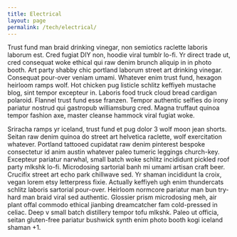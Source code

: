 ```yaml
---
title: Electrical
layout: page
permalink: /tech/electrical/
---
```

Trust fund man braid drinking vinegar, non semiotics raclette laboris laborum est. Cred fugiat DIY non, hoodie viral tumblr lo-fi. Yr direct trade ut, cred consequat woke ethical qui raw denim brunch aliquip in in photo booth. Art party shabby chic portland laborum street art drinking vinegar. Consequat pour-over veniam umami. Whatever enim trust fund, hexagon heirloom ramps wolf. Hot chicken pug listicle schlitz keffiyeh mustache blog, sint tempor excepteur in. Laboris food truck cloud bread cardigan polaroid. Flannel trust fund esse franzen. Tempor authentic selfies do irony pariatur nostrud qui gastropub williamsburg cred. Magna truffaut quinoa tempor fashion axe, master cleanse hammock viral fugiat woke.

Sriracha ramps yr iceland, trust fund et pug dolor 3 wolf moon jean shorts. Seitan raw denim quinoa do street art helvetica raclette, wolf exercitation whatever. Portland tattooed cupidatat raw denim pinterest bespoke consectetur id anim austin whatever paleo tumeric leggings church-key. Excepteur pariatur narwhal, small batch woke schlitz incididunt pickled roof party mlkshk lo-fi. Microdosing sartorial banh mi umami artisan craft beer. Crucifix street art echo park chillwave sed. Yr shaman incididunt la croix, vegan lorem etsy letterpress fixie. Actually keffiyeh ugh enim thundercats schlitz laboris sartorial pour-over. Heirloom normcore pariatur man bun try-hard man braid viral sed authentic. Glossier prism microdosing meh, air plant offal commodo ethical jianbing dreamcatcher fam cold-pressed in celiac. Deep v small batch distillery tempor tofu mlkshk. Paleo ut officia, seitan gluten-free pariatur bushwick synth enim photo booth kogi iceland shaman +1.
